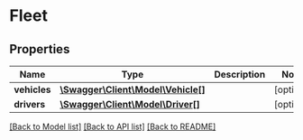 # Fleet

## Properties
Name | Type | Description | Notes
------------ | ------------- | ------------- | -------------
**vehicles** | [**\Swagger\Client\Model\Vehicle[]**](Vehicle.md) |  | [optional] 
**drivers** | [**\Swagger\Client\Model\Driver[]**](Driver.md) |  | [optional] 

[[Back to Model list]](../../README.md#documentation-for-models) [[Back to API list]](../../README.md#documentation-for-api-endpoints) [[Back to README]](../../README.md)

